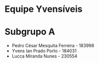 # Equipe Yvensíveis

# Subgrupo A
* Pedro César Mesquita Ferreira - 183998
* Yvens Ian Prado Porto - 184031
* Lucca Miranda Nunes - 230554

